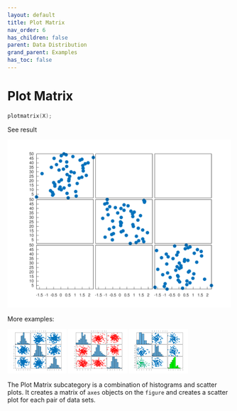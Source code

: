 ```yaml
---
layout: default
title: Plot Matrix
nav_order: 6
has_children: false
parent: Data Distribution
grand_parent: Examples
has_toc: false
---
```

# Plot Matrix

```cpp
plotmatrix(X);
```


See result
    
[![example_plotmatrix_1](../data_distribution/plotmatrix/plotmatrix_1.svg)](https://github.com/alandefreitas/matplotplusplus/blob/master/examples/data_distribution/plotmatrix/plotmatrix_1.cpp)

More examples:
    
[![example_plotmatrix_2](../data_distribution/plotmatrix/plotmatrix_2_thumb.png)](https://github.com/alandefreitas/matplotplusplus/blob/master/examples/data_distribution/plotmatrix/plotmatrix_2.cpp)  [![example_plotmatrix_3](../data_distribution/plotmatrix/plotmatrix_3_thumb.png)](https://github.com/alandefreitas/matplotplusplus/blob/master/examples/data_distribution/plotmatrix/plotmatrix_3.cpp)  [![example_plotmatrix_4](../data_distribution/plotmatrix/plotmatrix_4_thumb.png)](https://github.com/alandefreitas/matplotplusplus/blob/master/examples/data_distribution/plotmatrix/plotmatrix_4.cpp)


The Plot Matrix subcategory is a combination of histograms and scatter plots. It creates a matrix of `axes` objects on the `figure` and creates a scatter plot for each pair of data sets.
 



<!-- Generated with mdsplit: https://github.com/alandefreitas/mdsplit -->
